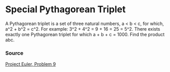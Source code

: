 # Special Pythagorean Triplet
A Pythagorean triplet is a set of three natural numbers, a < b < c, for which, a^2 + b^2 = c^2. For example: 3^2 + 4^2 = 9 + 16 = 25 = 5^2. There exists exactly one Pythagorean triplet for which a + b + c = 1000. Find the product abc.

### Source
[Project Euler, Problem 9](https://projecteuler.net/problem=9)